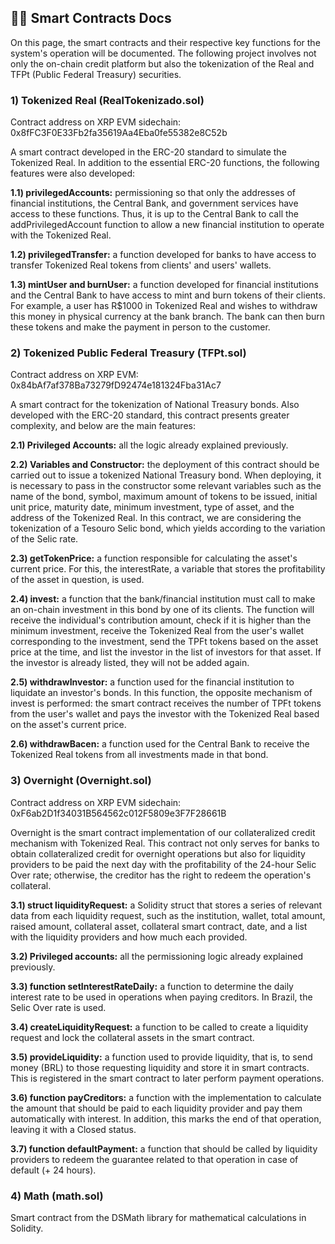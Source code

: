 
## 👩‍💻 Smart Contracts Docs
On this page, the smart contracts and their respective key functions for the system's operation will be documented. The following project involves not only the on-chain credit platform but also the tokenization of the Real and TFPt (Public Federal Treasury) securities.

### 1) Tokenized Real (RealTokenizado.sol)
Contract address on XRP EVM sidechain: 0x8fFC3F0E33Fb2fa35619Aa4Eba0fe55382e8C52b

A smart contract developed in the ERC-20 standard to simulate the Tokenized Real. In addition to the essential ERC-20 functions, the following features were also developed:

**1.1) privilegedAccounts:** permissioning so that only the addresses of financial institutions, the Central Bank, and government services have access to these functions. Thus, it is up to the Central Bank to call the addPrivilegedAccount function to allow a new financial institution to operate with the Tokenized Real.

**1.2) privilegedTransfer:** a function developed for banks to have access to transfer Tokenized Real tokens from clients' and users' wallets.

**1.3) mintUser and burnUser:** a function developed for financial institutions and the Central Bank to have access to mint and burn tokens of their clients. For example, a user has R$1000 in Tokenized Real and wishes to withdraw this money in physical currency at the bank branch. The bank can then burn these tokens and make the payment in person to the customer.

### 2) Tokenized Public Federal Treasury (TFPt.sol)
Contract address on XRP EVM: 0x84bAf7af378Ba73279fD92474e181324Fba31Ac7

A smart contract for the tokenization of National Treasury bonds. Also developed with the ERC-20 standard, this contract presents greater complexity, and below are the main features:

**2.1) Privileged Accounts:** all the logic already explained previously.

**2.2) Variables and Constructor:** the deployment of this contract should be carried out to issue a tokenized National Treasury bond. When deploying, it is necessary to pass in the constructor some relevant variables such as the name of the bond, symbol, maximum amount of tokens to be issued, initial unit price, maturity date, minimum investment, type of asset, and the address of the Tokenized Real. In this contract, we are considering the tokenization of a Tesouro Selic bond, which yields according to the variation of the Selic rate.

**2.3) getTokenPrice:** a function responsible for calculating the asset's current price. For this, the interestRate, a variable that stores the profitability of the asset in question, is used.

**2.4) invest:** a function that the bank/financial institution must call to make an on-chain investment in this bond by one of its clients. The function will receive the individual's contribution amount, check if it is higher than the minimum investment, receive the Tokenized Real from the user's wallet corresponding to the investment, send the TPFt tokens based on the asset price at the time, and list the investor in the list of investors for that asset. If the investor is already listed, they will not be added again.

**2.5) withdrawInvestor:** a function used for the financial institution to liquidate an investor's bonds. In this function, the opposite mechanism of invest is performed: the smart contract receives the number of TPFt tokens from the user's wallet and pays the investor with the Tokenized Real based on the asset's current price.

**2.6) withdrawBacen:** a function used for the Central Bank to receive the Tokenized Real tokens from all investments made in that bond.

### 3) Overnight (Overnight.sol)
Contract address on XRP EVM sidechain: 0xF6ab2D1f34031B564562c012F5809e3F7F28661B

Overnight is the smart contract implementation of our collateralized credit mechanism with Tokenized Real. This contract not only serves for banks to obtain collateralized credit for overnight operations but also for liquidity providers to be paid the next day with the profitability of the 24-hour Selic Over rate; otherwise, the creditor has the right to redeem the operation's collateral.

**3.1) struct liquidityRequest:** a Solidity struct that stores a series of relevant data from each liquidity request, such as the institution, wallet, total amount, raised amount, collateral asset, collateral smart contract, date, and a list with the liquidity providers and how much each provided.

**3.2) Privileged accounts:** all the permissioning logic already explained previously.

**3.3) function setInterestRateDaily:** a function to determine the daily interest rate to be used in operations when paying creditors. In Brazil, the Selic Over rate is used.

**3.4) createLiquidityRequest:** a function to be called to create a liquidity request and lock the collateral assets in the smart contract.

**3.5) provideLiquidity:** a function used to provide liquidity, that is, to send money (BRL) to those requesting liquidity and store it in smart contracts. This is registered in the smart contract to later perform payment operations.

**3.6) function payCreditors:** a function with the implementation to calculate the amount that should be paid to each liquidity provider and pay them automatically with interest. In addition, this marks the end of that operation, leaving it with a Closed status.

**3.7) function defaultPayment:** a function that should be called by liquidity providers to redeem the guarantee related to that operation in case of default (+ 24 hours).

### 4) Math (math.sol)
Smart contract from the DSMath library for mathematical calculations in Solidity.
